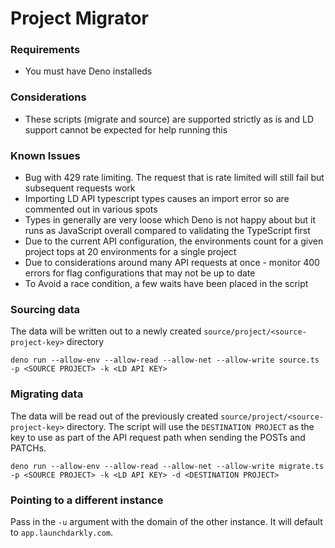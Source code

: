 # Project Migrator 

### Requirements

- You must have Deno installeds


### Considerations

- These scripts (migrate and source) are supported strictly as is and LD support cannot be expected for help running this

### Known Issues

- Bug with 429 rate limiting. The request that is rate limited will still fail
  but subsequent requests work
- Importing LD API typescript types causes an import error so are commented out
  in various spots
- Types in generally are very loose which Deno is not happy about but it runs as
  JavaScript overall compared to validating the TypeScript first
- Due to the current API configuration, the environments count for a given project tops at 20 environments for a single project
- Due to considerations around many API requests at once - monitor 400 errors for flag configurations that may not be up to date
- To Avoid a race condition, a few waits have been placed in the script

### Sourcing data

The data will be written out to a newly created
`source/project/<source-project-key>` directory

```
deno run --allow-env --allow-read --allow-net --allow-write source.ts -p <SOURCE PROJECT> -k <LD API KEY>

```

### Migrating data

The data will be read out of the previously created
`source/project/<source-project-key>` directory. The script will use the
`DESTINATION PROJECT` as the key to use as part of the API request path when
sending the POSTs and PATCHs.

```
deno run --allow-env --allow-read --allow-net --allow-write migrate.ts -p <SOURCE PROJECT> -k <LD API KEY> -d <DESTINATION PROJECT>

```

### Pointing to a different instance

Pass in the `-u` argument with the domain of the other instance. It will default
to `app.launchdarkly.com`.
